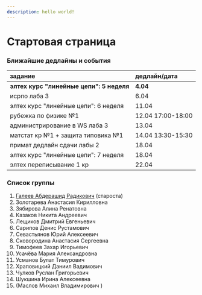 ```yaml
---
description: hello world!
---
```


# Стартовая страница

### Ближайшие дедлайны и события

| задание | дедлайн/дата |
| :--- | :--- |
| **элтех курс "линейные цепи": 5 неделя** | **4.04** |
| исрпо лаба 3 | 6.04 |
| элтех курс "линейные цепи": 6 неделя | 11.04 |
| рубежка по физике №1 | 12.04 17:00-18:00 |
| администрирование в WS лаба 3 | 13.04 |
| матстат кр №1 + защита типовика №1 | 14.04 13:30-15:30 |
| примат дедлайн сдачи лабы 2 | 18.04 |
| элтех курс "линейные цепи": 7 неделя | 18.04 |
| элтех переписывание 1 кр | 22.04 |

### Список группы

1. [Галеев Абдерашид Радикович](https://vk.com/grashid) \(староста\) 
2. Золотарева Анастасия Кирилловна 
3. Зябирова Алина Ренатовна 
4. Казаков Никита Андреевич 
5. Лещиков Дмитрий Евгеньевич  
6. Сарипов Денис Рустамович 
7. Севастьянов Юрий Алексеевич
8. Сковородина Анастасия Сергеевна
9. Тимофеев Захар Игорьевич 
10. Усачёва Мария Александровна 
11. Усманов Булат Тимурович 
12. Храповицкий Даниил Вадимович 
13. Чулков Руслан Григорьевич 
14. Шукшина Ирина Алексеевна
15. \(Маслов Михаил Владимирович \)

